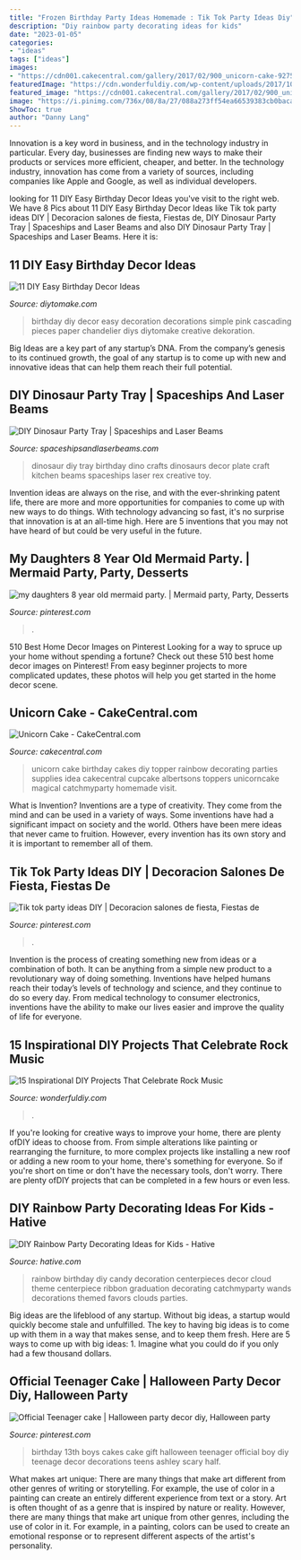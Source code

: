 ```yaml
---
title: "Frozen Birthday Party Ideas Homemade : Tik Tok Party Ideas Diy"
description: "Diy rainbow party decorating ideas for kids"
date: "2023-01-05"
categories:
- "ideas"
tags: ["ideas"]
images:
- "https://cdn001.cakecentral.com/gallery/2017/02/900_unicorn-cake-9275145IYGd.JPG"
featuredImage: "https://cdn.wonderfuldiy.com/wp-content/uploads/2017/10/Guitar-invites-for-a-rock-themed-birthday-party.jpg"
featured_image: "https://cdn001.cakecentral.com/gallery/2017/02/900_unicorn-cake-9275145IYGd.JPG"
image: "https://i.pinimg.com/736x/08/8a/27/088a273ff54ea66539383cb0bacaac2c---birthday-birthday-cakes.jpg"
ShowToc: true
author: "Danny Lang"
---
```



Innovation is a key word in business, and in the technology industry in particular. Every day, businesses are finding new ways to make their products or services more efficient, cheaper, and better. In the technology industry, innovation has come from a variety of sources, including companies like Apple and Google, as well as individual developers.

	

		
looking for 11 DIY Easy Birthday Decor Ideas you've visit to the right web. We have 8 Pics about 11 DIY Easy Birthday Decor Ideas like Tik tok party ideas DIY | Decoracion salones de fiesta, Fiestas de, DIY Dinosaur Party Tray | Spaceships and Laser Beams and also DIY Dinosaur Party Tray | Spaceships and Laser Beams. Here it is:
		
    
## 11 DIY Easy Birthday Decor Ideas

<img loading=lazy src="https://www.diytomake.com/wp-content/uploads/2015/09/Cascading-Pink.jpg" onerror="this.onerror=null;this.src='https://tse1.mm.bing.net/th?id=OIP.ShIUAfxBwrBFdZP1GoBLVwHaLH&amp;pid=15.1';" alt="11 DIY Easy Birthday Decor Ideas">

_Source: diytomake.com_

>birthday diy decor easy decoration decorations simple pink cascading pieces paper chandelier diys diytomake creative dekoration. 

	

Big Ideas are a key part of any startup’s DNA. From the company’s genesis to its continued growth, the goal of any startup is to come up with new and innovative ideas that can help them reach their full potential.

    
## DIY Dinosaur Party Tray | Spaceships And Laser Beams

<img loading=lazy src="http://spaceshipsandlaserbeams.com/wp-content/uploads/2015/09/diy-dinosaur-party-ideas-tray-54.jpg" onerror="this.onerror=null;this.src='https://tse2.mm.bing.net/th?id=OIP.y598M2WpvLMPU1EZHjrcTgHaKl&amp;pid=15.1';" alt="DIY Dinosaur Party Tray | Spaceships and Laser Beams">

_Source: spaceshipsandlaserbeams.com_

>dinosaur diy tray birthday dino crafts dinosaurs decor plate craft kitchen beams spaceships laser rex creative toy. 

	

Invention ideas are always on the rise, and with the ever-shrinking patent life, there are more and more opportunities for companies to come up with new ways to do things. With technology advancing so fast, it's no surprise that innovation is at an all-time high. Here are 5 inventions that you may not have heard of but could be very useful in the future.

    
## My Daughters 8 Year Old Mermaid Party. | Mermaid Party, Party, Desserts

<img loading=lazy src="https://i.pinimg.com/736x/03/22/f6/0322f6237dcbb58ea3b0e76172b39e50.jpg" onerror="this.onerror=null;this.src='https://tse4.mm.bing.net/th?id=OIP.tTdmX_RcMa69WlgJV1x5zwHaPP&amp;pid=15.1';" alt="my daughters 8 year old mermaid party. | Mermaid party, Party, Desserts">

_Source: pinterest.com_

>. 

	

510 Best Home Decor Images on Pinterest
Looking for a way to spruce up your home without spending a fortune? Check out these 510 best home decor images on Pinterest! From easy beginner projects to more complicated updates, these photos will help you get started in the home decor scene.

    
## Unicorn Cake - CakeCentral.com

<img loading=lazy src="https://cdn001.cakecentral.com/gallery/2017/02/900_unicorn-cake-9275145IYGd.JPG" onerror="this.onerror=null;this.src='https://tse1.mm.bing.net/th?id=OIP.Zhfslj_w92oHboHBm_YhgAHaLH&amp;pid=15.1';" alt="Unicorn Cake - CakeCentral.com">

_Source: cakecentral.com_

>unicorn cake birthday cakes diy topper rainbow decorating parties supplies idea cakecentral cupcake albertsons toppers unicorncake magical catchmyparty homemade visit. 

	

What is Invention?
Inventions are a type of creativity. They come from the mind and can be used in a variety of ways. Some inventions have had a significant impact on society and the world. Others have been mere ideas that never came to fruition. However, every invention has its own story and it is important to remember all of them.

    
## Tik Tok Party Ideas DIY | Decoracion Salones De Fiesta, Fiestas De

<img loading=lazy src="https://i.pinimg.com/736x/fe/91/25/fe91250d1d66d8b1db90c026c37e0ac2.jpg" onerror="this.onerror=null;this.src='https://tse3.mm.bing.net/th?id=OIP.WyhMVTivrhl8xFCQFhN2eAHaJ3&amp;pid=15.1';" alt="Tik tok party ideas DIY | Decoracion salones de fiesta, Fiestas de">

_Source: pinterest.com_

>. 

	

Invention is the process of creating something new from ideas or a combination of both. It can be anything from a simple new product to a revolutionary way of doing something. Inventions have helped humans reach their today’s levels of technology and science, and they continue to do so every day. From medical technology to consumer electronics, inventions have the ability to make our lives easier and improve the quality of life for everyone.

    
## 15 Inspirational DIY Projects That Celebrate Rock Music

<img loading=lazy src="https://cdn.wonderfuldiy.com/wp-content/uploads/2017/10/Guitar-invites-for-a-rock-themed-birthday-party.jpg" onerror="this.onerror=null;this.src='https://tse1.mm.bing.net/th?id=OIP.9pIdTYbuNtFVs8t2DdJYjQHaK5&amp;pid=15.1';" alt="15 Inspirational DIY Projects That Celebrate Rock Music">

_Source: wonderfuldiy.com_

>. 

	

If you're looking for creative ways to improve your home, there are plenty ofDIY ideas to choose from. From simple alterations like painting or rearranging the furniture, to more complex projects like installing a new roof or adding a new room to your home, there's something for everyone. So if you're short on time or don't have the necessary tools, don't worry. There are plenty ofDIY projects that can be completed in a few hours or even less.

    
## DIY Rainbow Party Decorating Ideas For Kids - Hative

<img loading=lazy src="https://hative.com/wp-content/uploads/2014/11/diy-rainbow-party-decorating-ideas/4-candy-decoration.jpg" onerror="this.onerror=null;this.src='https://tse3.mm.bing.net/th?id=OIP.GfTxgQhCKywEmuWykiSTCAHaLG&amp;pid=15.1';" alt="DIY Rainbow Party Decorating Ideas for Kids - Hative">

_Source: hative.com_

>rainbow birthday diy candy decoration centerpieces decor cloud theme centerpiece ribbon graduation decorating catchmyparty wands decorations themed favors clouds parties. 

	

Big ideas are the lifeblood of any startup. Without big ideas, a startup would quickly become stale and unfulfilled. The key to having big ideas is to come up with them in a way that makes sense, and to keep them fresh. Here are 5 ways to come up with big ideas: 1. Imagine what you could do if you only had a few thousand dollars.

    
## Official Teenager Cake | Halloween Party Decor Diy, Halloween Party

<img loading=lazy src="https://i.pinimg.com/736x/08/8a/27/088a273ff54ea66539383cb0bacaac2c---birthday-birthday-cakes.jpg" onerror="this.onerror=null;this.src='https://tse1.mm.bing.net/th?id=OIP.4PV_0Y4M3fZNSItjHhuMFwHaJ4&amp;pid=15.1';" alt="Official Teenager cake | Halloween party decor diy, Halloween party">

_Source: pinterest.com_

>birthday 13th boys cakes cake gift halloween teenager official boy diy teenage decor decorations teens ashley scary half. 

	

What makes art unique: There are many things that make art different from other genres of writing or storytelling. For example, the use of color in a painting can create an entirely different experience from text or a story.
Art is often thought of as a genre that is inspired by nature or reality. However, there are many things that make art unique from other genres, including the use of color in it. For example, in a painting, colors can be used to create an emotional response or to represent different aspects of the artist's personality.


